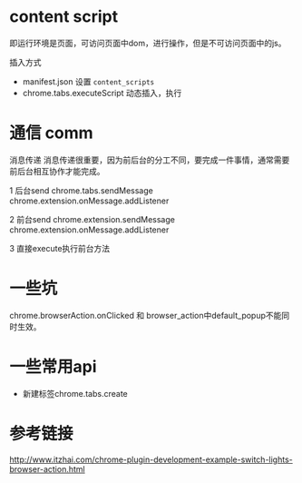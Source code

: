# content script

即运行环境是页面，可访问页面中dom，进行操作，但是不可访问页面中的js。

插入方式

- manifest.json 设置 `content_scripts`
- chrome.tabs.executeScript 动态插入，执行
 
# 通信 comm

消息传递
消息传递很重要，因为前后台的分工不同，要完成一件事情，通常需要前后台相互协作才能完成。

1 后台send
chrome.tabs.sendMessage
chrome.extension.onMessage.addListener

2 前台send
chrome.extension.sendMessage
chrome.extension.onMessage.addListener

3 直接execute执行前台方法


# 一些坑

chrome.browserAction.onClicked 和 browser_action中default_popup不能同时生效。

# 一些常用api

- 新建标签chrome.tabs.create


# 参考链接

http://www.itzhai.com/chrome-plugin-development-example-switch-lights-browser-action.html
